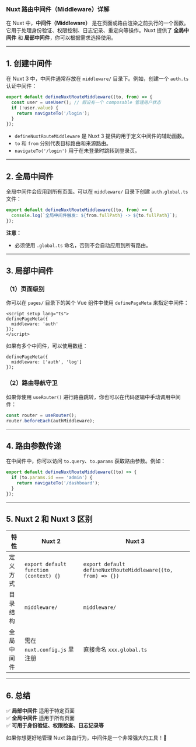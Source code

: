 ### Nuxt 路由中间件（Middleware）详解

在 Nuxt 中，**中间件（Middleware）** 是在页面或路由渲染之前执行的一个函数。它用于处理身份验证、权限控制、日志记录、重定向等操作。Nuxt 提供了 **全局中间件** 和 **局部中间件**，你可以根据需求选择使用。

---

## 1. **创建中间件**

在 Nuxt 3 中，中间件通常存放在 `middleware/` 目录下。例如，创建一个 `auth.ts` 认证中间件：

```ts
export default defineNuxtRouteMiddleware((to, from) => {
  const user = useUser(); // 假设有一个 composable 管理用户状态
  if (!user.value) {
    return navigateTo('/login');
  }
});
```

- `defineNuxtRouteMiddleware` 是 Nuxt 3 提供的用于定义中间件的辅助函数。
- `to` 和 `from` 分别代表目标路由和来源路由。
- `navigateTo('/login')` 用于在未登录时跳转到登录页。

---

## 2. **全局中间件**

全局中间件会应用到所有页面。可以在 `middleware/` 目录下创建 `auth.global.ts` 文件：

```ts
export default defineNuxtRouteMiddleware((to, from) => {
  console.log(`全局中间件触发: ${from.fullPath} -> ${to.fullPath}`);
});
```

**注意：**

- 必须使用 `.global.ts` 命名，否则不会自动应用到所有路由。

---

## 3. **局部中间件**

### （1）页面级别

你可以在 `pages/` 目录下的某个 Vue 组件中使用 `definePageMeta` 来指定中间件：

```vue
<script setup lang="ts">
definePageMeta({
  middleware: 'auth'
});
</script>
```

如果有多个中间件，可以使用数组：

```vue
definePageMeta({
  middleware: ['auth', 'log']
});
```

### （2）路由导航守卫

如果你使用 `useRouter()` 进行路由跳转，你也可以在代码逻辑中手动调用中间件：

```ts
const router = useRouter();
router.beforeEach(authMiddleware);
```

---

## 4. **路由参数传递**

在中间件中，你可以访问 `to.query`、`to.params` 获取路由参数。例如：

```ts
export default defineNuxtRouteMiddleware((to) => {
  if (to.params.id === 'admin') {
    return navigateTo('/dashboard');
  }
});
```

---

## 5. **Nuxt 2 和 Nuxt 3 区别**

|特性|Nuxt 2|Nuxt 3|
|---|---|---|
|定义方式|`export default function (context) {}`|`export default defineNuxtRouteMiddleware((to, from) => {})`|
|目录结构|`middleware/`|`middleware/`|
|全局中间件|需在 `nuxt.config.js` 里注册|直接命名 `xxx.global.ts`|

---

## 6. **总结**

✅ **局部中间件** 适用于特定页面  
✅ **全局中间件** 适用于所有页面  
✅ **可用于身份验证、权限检查、日志记录等**

如果你想更好地管理 Nuxt 路由行为，中间件是一个非常强大的工具！🚀